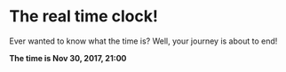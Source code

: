 # The real time clock!

Ever wanted to know what the time is? Well, your journey is about to end!

**The time is Nov 30, 2017, 21:00**